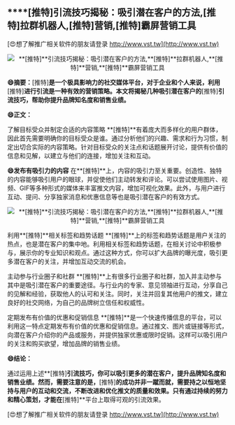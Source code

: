 ## ****[推特]**引流技巧揭秘：吸引潜在客户的方法,**[推特]**拉群机器人,**[推特]**营销,**[推特]**霸屏营销工具**

[😍想了解推广相关软件的朋友请登录 http://www.vst.tw](http://www.vst.tw)

 <center><img src="https://vst.tw/MP4/tuiguang/png/1.png" alt="**[推特]**引流技巧揭秘：吸引潜在客户的方法,**[推特]**拉群机器人,**[推特]**营销,**[推特]**霸屏营销工具"></center>

**😄摘要：**[推特]**是一个极具影响力的社交媒体平台，对于企业和个人来说，利用**[推特]**进行引流是一种有效的营销策略。本文将揭秘几种吸引潜在客户的**[推特]**引流技巧，帮助你提升品牌知名度和销售业绩。**

**😄正文：**

了解目标受众并制定合适的内容策略
**[推特]**有着庞大而多样化的用户群体，因此首先需要明确你的目标受众是谁。通过分析他们的兴趣、需求和行为习惯，制定出切合实际的内容策略。针对目标受众的关注点和话题展开讨论，提供有价值的信息和见解，以建立与他们的连接，增加关注和互动。

**😄发布有吸引力的内容**
在**[推特]**上，内容的吸引力至关重要。创造性、独特的内容能够吸引用户的眼球，并促使他们主动转发和评论。可以尝试使用图片、视频、GIF等多种形式的媒体来丰富推文内容，增加可视化效果。此外，与用户进行互动、提问、分享独家消息和优惠信息等也是吸引潜在客户的有效方式。

 <center><img src="https://vst.tw/MP4/tuiguang/png/6.png" alt="**[推特]**引流技巧揭秘：吸引潜在客户的方法,**[推特]**拉群机器人,**[推特]**营销,**[推特]**霸屏营销工具"></center>

利用**[推特]**相关标签和趋势话题
**[推特]**上的标签和趋势话题是用户关注的热点，也是潜在客户的集中地。利用相关标签和趋势话题，在相关讨论中积极参与，展示你的专业知识和观点。通过这种方式，你可以扩大品牌的曝光度，吸引更多潜在客户的关注，并增加互动交流的机会。

主动参与行业圈子和社群
**[推特]**上有很多行业圈子和社群，加入并主动参与其中是吸引潜在客户的重要途径。与行业内的专家、意见领袖进行互动，分享自己的见解和经验，获取他人的认可和关注。同时，关注并回复其他用户的推文，建立良好的社交网络，为自己的品牌树立信任和权威性。

定期发布有价值的优惠和促销信息
**[推特]**是一个快速传播信息的平台，可以利用这一特点定期发布有价值的优惠和促销信息。通过推文、图片或链接等形式，向潜在客户介绍你的产品或服务，并提供独家优惠或限时促销。这样可以吸引用户的关注和购买欲望，增加品牌的销售业绩。

**😄结论：**

通过运用上述**[推特]**引流技巧，你可以吸引更多的潜在客户，提升品牌知名度和销售业绩。然而，需要注意的是，**[推特]**的成功并非一蹴而就，需要持之以恒地坚持与用户的互动和交流，不断改进和优化推文的质量和效果。只有通过持续的努力和精心策划，才能在**[推特]**平台上取得可观的引流效果。

[😍想了解推广相关软件的朋友请登录 http://www.vst.tw](http://www.vst.tw)



